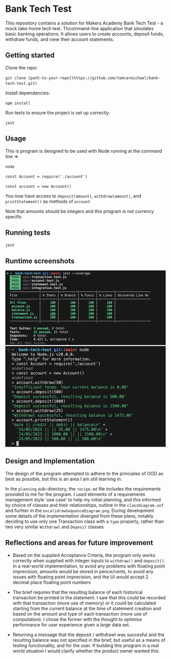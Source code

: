 # Bank Tech Test

This repository contains a solution for Makers Academy Bank Tech Test - a mock take-home tech test. Thcommand-line application that simulates basic banking operations. It allows users to create accounts, deposit funds, withdraw funds, and view their account statements.

## Getting started

Clone the repo:

 `git clone [path-to-your-repo](https://github.com/tomcarmichael/bank-tech-test.git)`

Install dependancies:

`npm install` 

Run tests to ensure the project is set up correctly:

`jest`

## Usage

This is program is designed to be used with Node running at the command line =>

`node` 

`const Account = require('./account')`

`const account = new Account()`

You now have access to `deposit(amount)`, `withdraw(amount)`, and `printStatement()` as methods of `account`

Note that amounts should be integers and this program is not currency specific


## Running tests

`jest` 

## Runtime screenshots

![bank-tech-test-jest](./screenshots/bank-tech-test-jest-screenshot.png)
![bank-tech-test-node](./screenshots/bank-tech-test-node-screenshot.png)


## Design and Implementation

The design of the program attempted to adhere to the principles of OOD as best as possible, but this is an area I am still learning in. 

In the `planning` sub-directory, the `recipe.md` file includes the requirements provided to me for the program. I used elements of a requirements management style 'use case' to help my initial planning, and this informed by choice of classes and their relationships, outline in the `classDiagram.uxf` and furhter in the `excalidrawSequenceDiagram.png`. During development some details of the implementation diverged from these plans, notably deciding to use only one Transaction class with a `type` property, rather than two very similar `Withdrawl` and `Deposit` classes

## Reflections and areas for future improvement

- Based on the supplied Acceptance Criteria, the program only works correctly when supplied with integer inputs to `withdraw()` and `deposit()`. In a real-world implementation, to avoid any problems with floating point imprecision, amounts would be stored in pence/cents, to avoid any issues with floating point imprecision, and the UI would accept 2 decimal place floating point numbers

- The brief requires that the resulting balance of each historical transaction be printed in the statement. I saw that this could be recorded with that transaction (more use of memory) or it could be calculated starting from the current balance at the time of statement creation and based on the amount and type of each transaction (more use of computation). I chose the former with the thought to optimise performance for user experience given a large data set.
  
- Returning a message that the deposit / withdrawl was succesful and the resulting balance was not specified in the brief, but useful as a means of testing functionality, and for the user. If building this program in a real world situation I would clarify whether the product owner wanted this.

